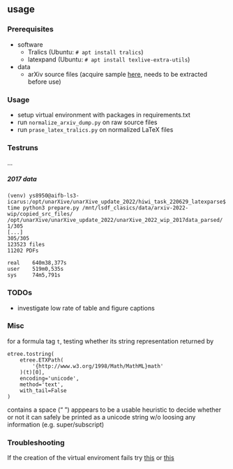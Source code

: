 ## usage

### Prerequisites
* software
    * Tralics (Ubuntu: `# apt install tralics`)
    * latexpand (Ubuntu: `# apt install texlive-extra-utils`)
* data
    * arXiv source files (acquire sample [here](https://bwsyncandshare.kit.edu/s/Yp9tE6YgitpXfQ8), needs to be extracted before use)

### Usage
* setup virtual environment with packages in requirements.txt
* run `normalize_arxiv_dump.py` on raw source files
* run `prase_latex_tralics.py` on normalized LaTeX files

### Testruns
...


##### 2017 data
```
(venv) ys8950@aifb-ls3-icarus:/opt/unarXive/unarXive_update_2022/hiwi_task_220629_latexparse$ time python3 prepare.py /mnt/lsdf_clasics/data/arxiv-2022-wip/copied_src_files/ /opt/unarXive/unarXive_update_2022/unarXive_2022_wip_2017data_parsed/
1/305
[...]
305/305
123523 files
11202 PDFs

real    640m38,377s
user    519m0,535s
sys     74m5,791s
```

### TODOs
* investigate low rate of table and figure captions

### Misc
for a formula tag `t`, testing whether its string representation returned by
```
etree.tostring(
    etree.ETXPath(
        '{http://www.w3.org/1998/Math/MathML}math'
    )(t)[0],
    encoding='unicode',
    method='text',
    with_tail=False
)
```
contains a space (“ ”) apppears to be a usable heuristic to decide whether or not it can safely be printed as a unicode string w/o loosing any information (e.g. super/subscript)

### Troubleshooting
If the creation of the virtual enviroment fails try [this](https://stackoverflow.com/questions/5178416/libxml-install-error-using-pip)
or [this](https://stackoverflow.com/questions/22938679/error-trying-to-install-postgres-for-python-psycopg2)
